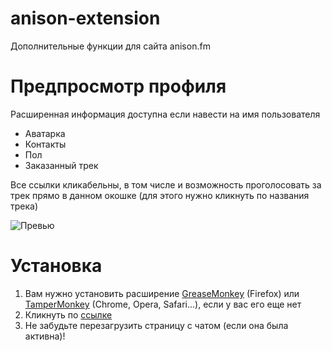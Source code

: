 # anison-extension
Дополнительные функции для сайта anison.fm

# Предпросмотр профиля
Расширенная информация доступна если навести на имя пользователя
* Аватарка
* Контакты
* Пол
* Заказанный трек

Все ссылки кликабельны, в том числе и возможность проголосовать за трек прямо в данном окошке (для этого нужно кликнуть по названия трека)

![Превью](http://i.imgur.com/feSywoR.png)

# Установка
1. Вам нужно установить расширение [GreaseMonkey](https://addons.mozilla.org/ru/firefox/addon/greasemonkey/) (Firefox) или [TamperMonkey](http://tampermonkey.net) (Chrome, Opera, Safari...), если у вас его еще нет
2. Кликнуть по [ссылке](https://github.com/APXEOLOG/anison-extension/raw/master/Anison.fm%20Extenstion.user.js)
3. Не забудьте перезагрузить страницу с чатом (если она была активна)!